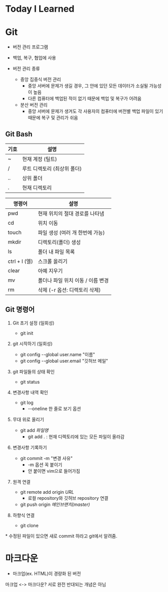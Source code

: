 # Today I Learned

# Git

- 버전 관리 프로그램    


- 백업, 복구, 협업에 사용


- 버전 관리 종류
  - 중앙 집중식 버전 관리
    - 중앙 서버에 문제가 생길 경우, 그 안에 있던 모든 데이터가 소실될 가능성이 높음
    - 다른 컴퓨터에 백업된 적이 없기 때문에 백업 및 복구가 어려움
  - 분산 버전 관리
    - 중앙 서버에 문제가 생겨도 각 사용자의 컴퓨터에 버전별 백업 파일이 있기 때문에 복구 및 관리가 쉬움


## Git Bash

| 기호  | 설명                      |
| ---- | --------------------------- |
| ~    | 현재 계정 (틸트)            |
| /    | 루트 디렉토리 (최상위 폴더) |
| ..   | 상위 폴더                   |
| .    | 현재 디렉토리               |



| 명령어        | 설명                              |
| ------------- | --------------------------------- |
| pwd           | 현재 위치의 절대 경로를 나타냄    |
| cd            | 위치 이동                         |
| touch         | 파일 생성 (여러 개 한번에 가능)   |
| mkdir         | 디렉토리(폴더) 생성               |
| ls            | 폴더 내 파일 목록                 |
| ctrl + l (엘) | 스크롤 올리기                     |
| clear         | 아예 지우기                       |
| mv            | 폴더나 파일 위치 이동 / 이름 변경 |
| rm            | 삭제 (-r 옵션: 디렉토리 삭제)     |



## Git 명령어

1. Git 초기 설정 (일회성)
   - git init



2. git 시작하기 (일회성)
   - git config --global user.name "이름"
   - git config --global user.email "깃허브 메일"



3. git 파일들의 상태 확인
   - git status



4. 변경사항 내역 확인
   - git log
     - --oneline 한 줄로 보기 옵션
     


5. 무대 위로 올리기
   - git add *파일명*
     - git add . : 현재 디렉토리에 있는 모든 파일이 올라감
     


6. 변경사항 기록하기
   - git commit -m "변경 사유"
     - -m 옵션 꼭 붙이기
     - 안 붙이면 vim으로 들어가짐
     
   

7. 원격 연결
   - git remote add origin *URL*
     - 로컬 repository와 깃허브 repository 연결
   - git push origin *메인브랜치(master)*



8. 하향식 연결
   - git clone



\* 수정된 파일이 있으면 새로 commit 하라고 git에서 알려줌.



# 마크다운

- 마크업(ex. HTML)이 경량화 된 버전

마크업 <-> 마크다운?
서로 완전 반대되는 개념은 아님